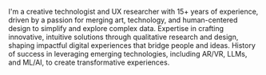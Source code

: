 I'm a creative technologist and UX researcher with 15+ years of experience, driven by a passion for merging art, technology, and human-centered design to simplify and explore complex data. Expertise in crafting innovative, intuitive solutions through qualitative research and design, shaping impactful digital experiences that bridge people and ideas. History of success in leveraging emerging technologies, including AR/VR, LLMs, and ML/AI, to create transformative experiences.
